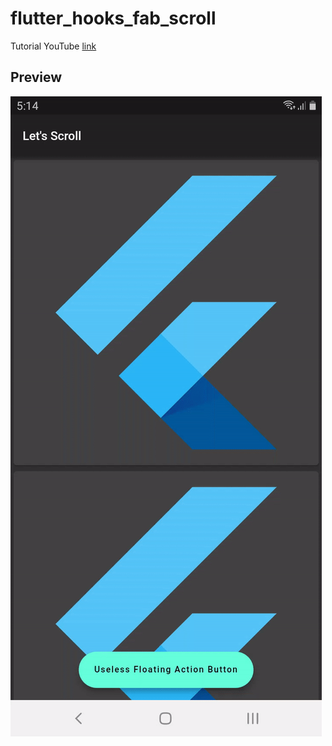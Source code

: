 # flutter_hooks_fab_scroll

Tutorial YouTube [link](https://www.youtube.com/watch?v=LjITiYjB1Q0)

## Preview

![Recording](recording.gif)
